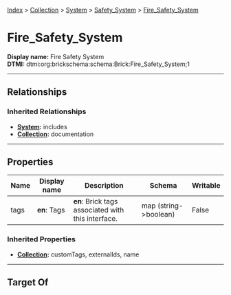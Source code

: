 [Index](../../../index.md) > [Collection](../../Collection.md) > [System](../System.md) > [Safety_System](Safety_System.md) > [Fire_Safety_System](#)
# Fire_Safety_System

**Display name:** Fire Safety System<br />
**DTMI:** dtmi:org:brickschema:schema:Brick:Fire_Safety_System;1

---

## Relationships

### Inherited Relationships
* **[System](../System.md):** includes
* **[Collection](../../Collection.md):** documentation

---

## Properties

|Name|Display name|Description|Schema|Writable|
|-|-|-|-|-|
|tags|**en**: Tags|**en**: Brick tags associated with this interface.|map (string->boolean)|False|
### Inherited Properties
* **[Collection](../../Collection.md):** customTags, externalIds, name

---

## Target Of
